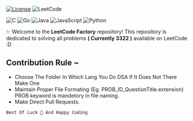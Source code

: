 <p align="center">
  
[![License](https://img.shields.io/github/license/0xhimangshu/discord-http-interaction-bot.svg?style=for-the-badge)](https://github.com/Rudrajiii/leetcode_factory)
![LeetCode](https://img.shields.io/badge/LeetCode-000000?style=for-the-badge&logo=LeetCode&logoColor=#d16c06)

</p>

<p align="center">

![C](https://img.shields.io/badge/c-%2300599C.svg?style=for-the-badge&logo=c&logoColor=white)
![Go](https://img.shields.io/badge/go-%2300ADD8.svg?style=for-the-badge&logo=go&logoColor=white)
![Java](https://img.shields.io/badge/java-%23ED8B00.svg?style=for-the-badge&logo=openjdk&logoColor=white)
![JavaScript](https://img.shields.io/badge/javascript-%23323330.svg?style=for-the-badge&logo=javascript&logoColor=%23F7DF1E)
![Python](https://img.shields.io/badge/python-3670A0?style=for-the-badge&logo=python&logoColor=ffdd54)

</p>


✨ Welcome to the **LeetCode Factory** repository! This repository is dedicated to solving all problems **( Currently 3322 )** available on LeetCode :D

## Contribution Rule ~
- Choose The Folder In Which Lang You Do DSA If It Does Not There Make One
- Maintain Proper File Formating (Eg. PROB_ID_QuestionTitle.extension) PROB keyword is mandetory in file naming.
- Make Direct Pull Requests.


```bash
Best Of Luck 🚀 And Happy Coding
```

